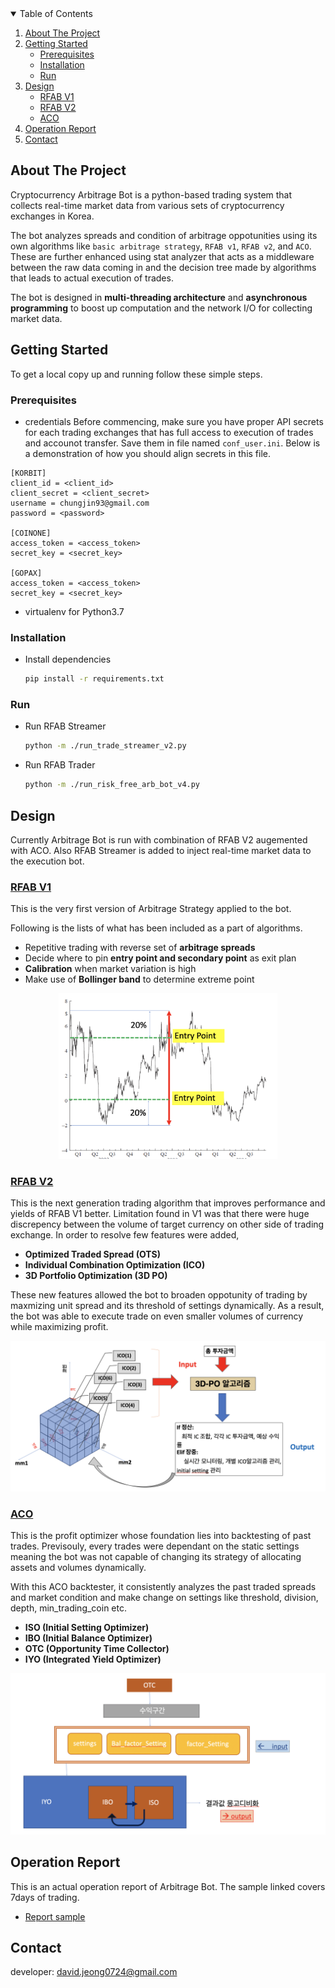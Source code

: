 <!-- TABLE OF CONTENTS -->
<details open="open">
  <summary>Table of Contents</summary>
  <ol>
    <li>
      <a href="#about-the-project">About The Project</a>
    </li>
    <li>
      <a href="#getting-started">Getting Started</a>
      <ul>
        <li><a href="#prerequisites">Prerequisites</a></li>
        <li><a href="#installation">Installation</a></li>
        <li><a href="#run">Run</a></li>
      </ul>
    </li>
    <li><a href="#Design">Design</a>
      <ul>
        <li><a href="#RFAB-V1">RFAB V1</a></li>
        <li><a href="#RFAB-V2">RFAB V2</a></li>
        <li><a href="#ACO">ACO</a></li>
      </ul>
    </li>
    <li><a href="#Operation-Report">Operation Report</a></li>
    <li><a href="#contact">Contact</a></li>
  </ol>
</details>




<!-- ABOUT THE PROJECT -->
## About The Project

Cryptocurrency Arbitrage Bot is a python-based trading system that collects real-time market data from various sets of cryptocurrency exchanges in Korea.

The bot analyzes spreads and condition of arbitrage oppotunities using its own algorithms like `basic arbitrage strategy`, `RFAB v1`, `RFAB v2`, and `ACO`.
These are further enhanced using stat analyzer that acts as a middleware between the raw data coming in and the decision tree made by algorithms that leads to actual execution of trades. 

The bot is designed in **multi-threading architecture** and **asynchronous programming** to boost up computation and the network I/O for collecting market data.


<!-- GETTING STARTED -->
## Getting Started

To get a local copy up and running follow these simple steps.

### Prerequisites

* credentials
  Before commencing, make sure you have proper API secrets for each trading exchanges that has full access to execution of trades and accounot transfer.
  Save them in file named `conf_user.ini`. Below is a demonstration of how you should align secrets in this file.
```
[KORBIT]
client_id = <client_id>
client_secret = <client_secret>
username = chungjin93@gmail.com
password = <password>

[COINONE]
access_token = <access_token>
secret_key = <secret_key>

[GOPAX]
access_token = <access_token>
secret_key = <secret_key>
```

* virtualenv for Python3.7

### Installation

* Install dependencies
   ```sh
   pip install -r requirements.txt
   ```
   
### Run
* Run RFAB Streamer
   ```sh
   python -m ./run_trade_streamer_v2.py
   ```
* Run RFAB Trader
   ```sh
   python -m ./run_risk_free_arb_bot_v4.py
   ```


<!-- USAGE EXAMPLES -->
## Design

Currently Arbitrage Bot is run with combination of RFAB V2 augemented with ACO. 
Also RFAB Streamer is added to inject real-time market data to the execution bot.



### [RFAB V1](https://drive.google.com/file/d/1YJuU0EiBG0kJD0eA1BW5LVsdTxsuxArl/view?usp=sharing)

This is the very first version of Arbitrage Strategy applied to the bot. 

Following is the lists of what has been included as a part of algorithms.

* Repetitive trading with reverse set of **arbitrage spreads**
* Decide where to pin **entry point and secondary point** as exit plan
* **Calibration** when market variation is high
* Make use of **Bollinger band** to determine extreme point

<p align="center">
  <img src="https://github.com/JinJis/arbitrage-bot/blob/master/rfab_v1_photo.png" width="350" title="hover text">
</p>

### [RFAB V2](https://drive.google.com/file/d/1Nh_9iAocirJ2eWBpoN2p3k16iius6aZ2/view?usp=sharing)

This is the next generation trading algorithm that improves performance and yields of RFAB V1 better.
Limitation found in V1 was that there were huge discrepency between the volume of target currency on other side of trading exchange.
In order to resolve few features were added,

* **Optimized Traded Spread (OTS)**
* **Individual Combination Optimization (ICO)**
* **3D Portfolio Optimization (3D PO)**

These new features allowed the bot to broaden oppotunity of trading by maxmizing unit spread and its threshold of settings dynamically.
As a result, the bot was able to execute trade on even smaller volumes of currency while maximizing profit.

<p align="center">
  <img src="https://github.com/JinJis/arbitrage-bot/blob/master/rfab_v2_photo.png" width="550" title="hover text">
</p>

### [ACO](https://drive.google.com/file/d/1UGUAO8pydmXChAib3ugcDScHtQn7QAv5/view?usp=sharing)

This is the profit optimizer whose foundation lies into backtesting of past trades. Previsouly, every trades were dependant on the static settings meaning the bot was not capable of changing its strategy of allocating assets and volumes dynamically.

With this ACO backtester, it consistently analyzes the past traded spreads and market condition and make change on settings like threshold, division, depth, min_trading_coin etc.

* **ISO (Initial Setting Optimizer)**
* **IBO (Initial Balance Optimizer)**
* **OTC (Opportunity Time Collector)**
* **IYO (Integrated Yield Optimizer)**

<p align="center">
  <img src="https://github.com/JinJis/arbitrage-bot/blob/master/aco_photo.png" width="550" title="hover text">
</p>

<!-- ROADMAP -->
## Operation Report

This is an actual operation report of Arbitrage Bot. The sample linked covers 7days of trading.
* [Report sample](https://drive.google.com/file/d/1xjSYOW4p8lAwalMFN2DVf5I_Fsfe-IyC/view?usp=sharing)

<!-- CONTACT -->
## Contact

developer: david.jeong0724@gmail.com

